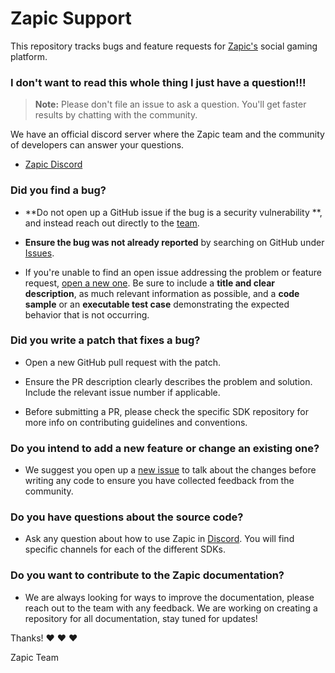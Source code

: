# Zapic Support

This repository tracks bugs and feature requests for [Zapic's](https://www.zapic.com) social gaming platform.

### I don't want to read this whole thing I just have a question!!!

> **Note:** Please don't file an issue to ask a question. You'll get faster results by chatting with the community.

We have an official discord server where the Zapic team and the community of developers can answer your questions.

* [Zapic Discord](https://discord.gg/Kduh53S)

### Did you find a bug?

* **Do not open up a GitHub issue if the bug is a security vulnerability
**, and instead reach out directly to the [team](mailto:contact@zapic.com).

* **Ensure the bug was not already reported** by searching on GitHub under [Issues](https://github.com/ZapicInc/Support/issues).

* If you're unable to find an open issue addressing the problem or feature request, [open a new one](https://github.com/ZapicInc/Support/issues/new). Be sure to include a **title and clear description**, as much relevant information as possible, and a **code sample** or an **executable test case** demonstrating the expected behavior that is not occurring.

### **Did you write a patch that fixes a bug?**

* Open a new GitHub pull request with the patch.

* Ensure the PR description clearly describes the problem and solution. Include the relevant issue number if applicable.

* Before submitting a PR, please check the specific SDK repository for more info on contributing guidelines and conventions.

### **Do you intend to add a new feature or change an existing one?**

* We suggest you open up a [new issue](https://github.com/ZapicInc/Support/issues/new) to talk about the changes before writing any code to ensure you have collected feedback from the community.

### **Do you have questions about the source code?**

* Ask any question about how to use Zapic in [Discord](https://discord.gg/Kduh53S). You will find specific channels for each of the different SDKs.

### **Do you want to contribute to the Zapic documentation?**

* We are always looking for ways to improve the documentation, please reach out to the team with any feedback. We are working on creating a repository for all documentation, stay tuned for updates!

Thanks! :heart: :heart: :heart:

Zapic Team
